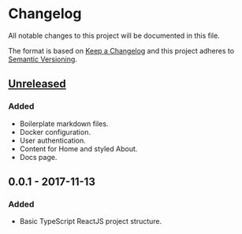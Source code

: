 # Changelog
All notable changes to this project will be documented in this file.

The format is based on [Keep a Changelog](http://keepachangelog.com/en/1.0.0/)
and this project adheres to [Semantic Versioning](http://semver.org/spec/v2.0.0.html).

## [Unreleased]
### Added
- Boilerplate markdown files.
- Docker configuration.
- User authentication.
- Content for Home and styled About.
- Docs page.

## 0.0.1 - 2017-11-13
### Added
- Basic TypeScript ReactJS project structure.

[Unreleased]: https://github.com/bchrobot/metagenscope-client/compare/v0.0.1...HEAD
